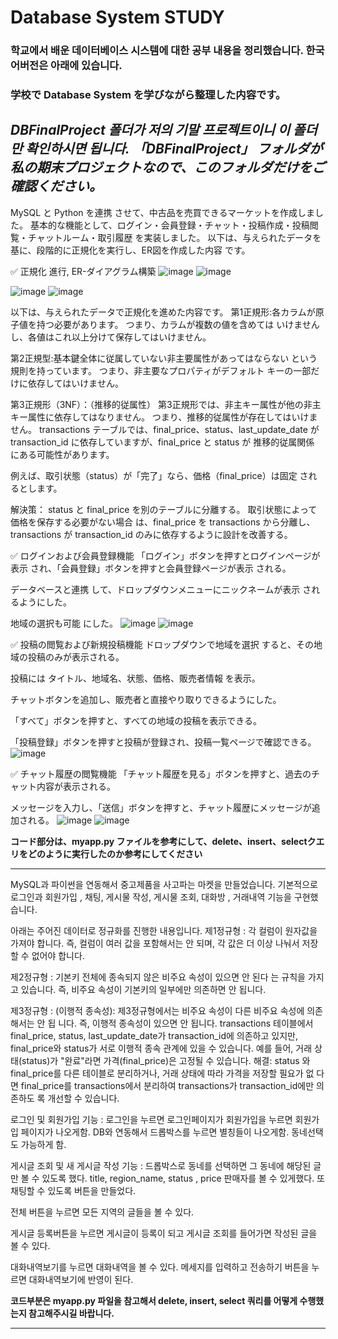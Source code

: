 # Database System STUDY #
### 학교에서 배운 데이터베이스 시스템에 대한 공부 내용을 정리했습니다. 한국어버전은 아래에 있습니다. 
### 学校で Database System を学びながら整理した内容です。

*DBFinalProject 폴더가 저의 기말 프로젝트이니 이 폴더만 확인하시면 됩니다.*
*「DBFinalProject」 フォルダが私の期末プロジェクトなので、このフォルダだけをご確認ください。*
-----------------------------------------------

MySQL と Python を連携 させて、中古品を売買できるマーケットを作成しました。
基本的な機能として、ログイン・会員登録・チャット・投稿作成・投稿閲覧・チャットルーム・取引履歴 を実装しました。
以下は、与えられたデータを基に、段階的に正規化を実行し、ER図を作成した内容 です。

✅  正規化 進行, ER-ダイアグラム構築
![image](https://github.com/user-attachments/assets/b9f2b0be-5ca9-4169-b852-3c70a9f8ab3c)
![image](https://github.com/user-attachments/assets/f7e40fea-cbee-41ea-816d-ac2472422f7b)

![image](https://github.com/user-attachments/assets/c7a98d5f-826c-4f0d-a64a-20b2b911d099)
![image](https://github.com/user-attachments/assets/be279ff8-12c7-45c8-88c6-fe442232f50b)


以下は、与えられたデータで正規化を進めた内容です。
第1正規形:各カラムが原子値を持つ必要があります。 つまり、カラムが複数の値を含めては
いけませんし、各値はこれ以上分けて保存してはいけません。

第2正規型:基本鍵全体に従属していない非主要属性があってはならない
という規則を持っています。 つまり、非主要なプロパティがデフォルト キーの一部だけに依存してはいけません。

第3正規形（3NF）：（推移的従属性）
第3正規形では、非主キー属性が他の非主キー属性に依存してはなりません。
つまり、推移的従属性が存在してはいけません。
transactions テーブルでは、final_price、status、last_update_date が transaction_id に依存していますが、final_price と status が 推移的従属関係 にある可能性があります。

例えば、取引状態（status）が「完了」なら、価格（final_price）は固定 されるとします。

解決策：
status と final_price を別のテーブルに分離する。
取引状態によって価格を保存する必要がない場合 は、final_price を transactions から分離し、transactions が transaction_id のみに依存するように設計を改善する。

✅ ログインおよび会員登録機能
「ログイン」ボタンを押すとログインページが表示 され、「会員登録」ボタンを押すと会員登録ページが表示 される。

データベースと連携 して、ドロップダウンメニューにニックネームが表示 されるようにした。

地域の選択も可能 にした。
![image](https://github.com/user-attachments/assets/a7cadaed-8d6f-423f-a99b-d8c7ef985e12)
![image](https://github.com/user-attachments/assets/8ab762d1-4e6c-451b-979b-2fd47702b42a)


✅ 投稿の閲覧および新規投稿機能
ドロップダウンで地域を選択 すると、その地域の投稿のみが表示される。

投稿には タイトル、地域名、状態、価格、販売者情報 を表示。

チャットボタンを追加し、販売者と直接やり取りできるようにした。

「すべて」ボタンを押すと、すべての地域の投稿を表示できる。

「投稿登録」ボタンを押すと投稿が登録され、投稿一覧ページで確認できる。
![image](https://github.com/user-attachments/assets/4911b3cc-4e67-4904-abed-592812c9ac74)


✅ チャット履歴の閲覧機能
「チャット履歴を見る」ボタンを押すと、過去のチャット内容が表示される。

メッセージを入力し、「送信」ボタンを押すと、チャット履歴にメッセージが追加される。
![image](https://github.com/user-attachments/assets/928e1110-848a-4b6d-ade5-57e2361c92eb)
![image](https://github.com/user-attachments/assets/a21f19f1-6593-42fd-9729-142eccd78a43)

**コード部分は、myapp.py ファイルを参考にして、delete、insert、selectクエリをどのように実行したのか参考にしてください**

-----------------------------------------------------------------

MySQL과 파이썬을 연동해서 중고제품을 사고파는 마켓을 만들었습니다.
기본적으로 로그인과 회원가입 , 채팅, 게시물 작성, 게시물 조회, 대화방 , 거래내역 기능을 구현했습니다.

아래는 주어진 데이터로 정규화를 진행한 내용입니다.
제1정규형 :  각 컬럼이 원자값을 가져야 합니다. 즉, 컬럼이 여러 값을 포함해서는
안 되며, 각 값은 더 이상 나눠서 저장할 수 없어야 합니다.

제2정규형 :  기본키 전체에 종속되지 않은 비주요 속성이 있으면 안 된다
는 규칙을 가지고 있습니다. 즉, 비주요 속성이 기본키의 일부에만 의존하면 안 됩니다.

제3정규형 : (이행적 종속성): 제3정규형에서는 비주요 속성이 다른 비주요 속성에 의존해서는 안 됩
니다. 즉, 이행적 종속성이 있으면 안 됩니다.
transactions 테이블에서 final_price, status, last_update_date가 transaction_id에
의존하고 있지만, final_price와 status가 서로 이행적 종속 관계에 있을 수 있습니다. 예를
들어, 거래 상태(status)가 "완료"라면 가격(final_price)은 고정될 수 있습니다. 해결: status
와 final_price를 다른 테이블로 분리하거나, 거래 상태에 따라 가격을 저장할 필요가 없
다면 final_price를 transactions에서 분리하여 transactions가 transaction_id에만 의존하도
록 개선할 수 있습니다.



로그인 및 회원가입 기능 :
로그인을 누르면 로그인페이지가 회원가입을 누르면 회원가입 페이지가 나오게함.
DB와 연동해서 드롭박스를 누르면 별칭들이 나오게함. 동네선택도 가능하게 함.

게시글 조회 및 새 게시글 작성 기능 :
드롭박스로 동네를 선택하면 그 동네에 해당된 글만 볼 수 있도록 했다.
title, region_name, status , price 판매자를 볼 수 있게했다.
또 채팅할 수 있도록 버튼을 만들었다.

전체 버튼을 누르면 모든 지역의 글들을 볼 수 있다.

게시글 등록버튼을 누르면 게시글이 등록이 되고 게시글 조회를 들어가면 작성된 글을
볼 수 있다.

대화내역보기를 누르면 대화내역을 볼 수 있다.
메세지를 입력하고 전송하기 버튼을 누르면 대화내역보기에 반영이 된다.

**코드부분은 myapp.py 파일을 참고해서 delete, insert, select 쿼리를 어떻게 수행했는지 참고해주시길 바랍니다.**


-----------------------------------------------
